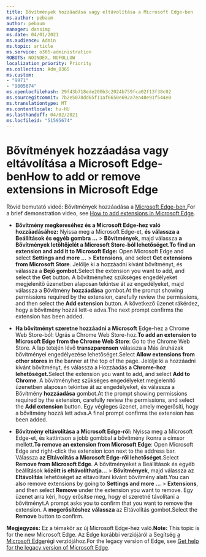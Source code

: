 ```yaml
---
title: Bővítmények hozzáadása vagy eltávolítása a Microsoft Edge-ben
ms.author: pebaum
author: pebaum
manager: dansimp
ms.date: 04/01/2021
ms.audience: Admin
ms.topic: article
ms.service: o365-administration
ROBOTS: NOINDEX, NOFOLLOW
localization_priority: Priority
ms.collection: Adm_O365
ms.custom:
- "9971"
- "9005674"
ms.openlocfilehash: 29f43b718ede200b3c2024b759fca02f13f38c02
ms.sourcegitcommit: 7b2e5078dd65f11af6650e692a7ea48e91f544e0
ms.translationtype: MT
ms.contentlocale: hu-HU
ms.lasthandoff: 04/02/2021
ms.locfileid: "51595674"
---
```

# <a name="how-to-add-or-remove-extensions-in-microsoft-edge"></a><span data-ttu-id="30f35-102">Bővítmények hozzáadása vagy eltávolítása a Microsoft Edge-ben</span><span class="sxs-lookup"><span data-stu-id="30f35-102">How to add or remove extensions in Microsoft Edge</span></span>

<span data-ttu-id="30f35-103">Rövid bemutató videó: Bővítmények hozzáadása a [Microsoft Edge-ben.](https://support.microsoft.com/help/4027935/windows-10-add-or-remove-browser-extensions)</span><span class="sxs-lookup"><span data-stu-id="30f35-103">For a brief demonstration video, see [How to add extensions in Microsoft Edge](https://support.microsoft.com/help/4027935/windows-10-add-or-remove-browser-extensions).</span></span>

- <span data-ttu-id="30f35-104">**Bővítmény megkereséhez és a Microsoft Edge-hez való hozzáadásához:** Nyissa meg a Microsoft Edge-et, **és válassza a Beállítások és egyéb gombra ...**  >  **Bővítmények,** majd válassza **a Bővítmények letöltőjelét a Microsoft Store-ból lehetőséget.**</span><span class="sxs-lookup"><span data-stu-id="30f35-104">**To find an extension and add it to Microsoft Edge:** Open Microsoft Edge and select **Settings and more ...** > **Extensions**, and select **Get extensions from Microsoft Store**.</span></span> <span data-ttu-id="30f35-105">Jelölje ki a hozzáadni kívánt bővítményt, és válassza a **Bejő gombot.**</span><span class="sxs-lookup"><span data-stu-id="30f35-105">Select the extension you want to add, and select the **Get** button.</span></span> <span data-ttu-id="30f35-106">A bővítményhez szükséges engedélyeket megjelenítő üzenetben alaposan tekintse át az engedélyeket, majd válassza a Bővítmény **hozzáadása** gombot.</span><span class="sxs-lookup"><span data-stu-id="30f35-106">At the prompt showing permissions required by the extension, carefully review the permissions, and then select the **Add extension** button.</span></span> <span data-ttu-id="30f35-107">A következő üzenet rákérdez, hogy a bővítmény hozzá lett-e adva.</span><span class="sxs-lookup"><span data-stu-id="30f35-107">The next prompt confirms the extension has been added.</span></span>

- <span data-ttu-id="30f35-108">**Ha bővítményt szeretne hozzáadni a Microsoft** Edge-hez a Chrome Web Store-ból: Ugrás a Chrome Web Store-hoz.</span><span class="sxs-lookup"><span data-stu-id="30f35-108">**To add an extension to Microsoft Edge from the Chrome Web Store**: Go to the Chrome Web Store.</span></span> <span data-ttu-id="30f35-109">A lap tetején lévő **transzparensen** válassza a Más áruházak bővítményei engedélyezése lehetőséget.</span><span class="sxs-lookup"><span data-stu-id="30f35-109">Select **Allow extensions from other stores** in the banner at the top of the page.</span></span> <span data-ttu-id="30f35-110">Jelölje ki a hozzáadni kívánt bővítményt, és válassza a Hozzáadás **a Chrome-hoz lehetőséget.**</span><span class="sxs-lookup"><span data-stu-id="30f35-110">Select the extension you want to add, and select **Add to Chrome**.</span></span> <span data-ttu-id="30f35-111">A bővítményhez szükséges engedélyeket megjelenítő üzenetben alaposan tekintse át az engedélyeket, és válassza a Bővítmény **hozzáadása** gombot.</span><span class="sxs-lookup"><span data-stu-id="30f35-111">At the prompt showing permissions required by the extension, carefully review the permissions, and select the **Add extension** button.</span></span> <span data-ttu-id="30f35-112">Egy végleges üzenet, amely megerősíti, hogy a bővítmény hozzá lett adva.</span><span class="sxs-lookup"><span data-stu-id="30f35-112">A final prompt confirms the extension has been added.</span></span>

- <span data-ttu-id="30f35-113">**Bővítmény eltávolítása a Microsoft Edge-ről:** Nyissa meg a Microsoft Edge-et, és kattintson a jobb gombbal a bővítmény ikonra a címsor mellett.</span><span class="sxs-lookup"><span data-stu-id="30f35-113">**To remove an extension from Microsoft Edge**: Open Microsoft Edge and right-click the extension icon next to the address bar.</span></span> <span data-ttu-id="30f35-114">Válassza **az Eltávolítás a Microsoft Edge-ről lehetőséget.**</span><span class="sxs-lookup"><span data-stu-id="30f35-114">Select **Remove from Microsoft Edge**.</span></span> <span data-ttu-id="30f35-115">A bővítményeket a Beállítások és egyéb beállítások **között is eltávolíthatja...**  >  **Bővítmények**, majd válassza az **Eltávolítás** lehetőséget az eltávolítani kívánt bővítmény alatt.</span><span class="sxs-lookup"><span data-stu-id="30f35-115">You can also remove extensions by going to **Settings and more ...** > **Extensions**, and then select **Remove** under the extension you want to remove.</span></span> <span data-ttu-id="30f35-116">Egy üzenet arra kéri, hogy erősítse meg, hogy el szeretné távolítani a bővítményt.</span><span class="sxs-lookup"><span data-stu-id="30f35-116">A prompt asks you to confirm that you want to remove the extension.</span></span> <span data-ttu-id="30f35-117">A **megerősítéshez válassza** az Eltávolítás gombot.</span><span class="sxs-lookup"><span data-stu-id="30f35-117">Select the **Remove** button to confirm.</span></span>

<span data-ttu-id="30f35-118">**Megjegyzés:** Ez a témakör az új Microsoft Edge-hez való.</span><span class="sxs-lookup"><span data-stu-id="30f35-118">**Note:** This topic is for the new Microsoft Edge.</span></span> <span data-ttu-id="30f35-119">Az Edge korábbi verziójáról a Segítség [a Microsoft Edge](https://support.microsoft.com/hub/4522743/microsoft-edge-help)régi verziójához.</span><span class="sxs-lookup"><span data-stu-id="30f35-119">For the legacy version of Edge, see [Get help for the legacy version of Microsoft Edge](https://support.microsoft.com/hub/4522743/microsoft-edge-help).</span></span>